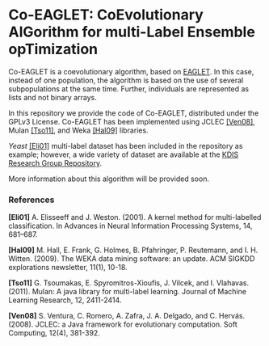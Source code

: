 # Co-EAGLET: CoEvolutionary AlGorithm for multi-Label Ensemble opTimization

Co-EAGLET is a coevolutionary algorithm, based on [EAGLET](https://github.com/kdis-lab/EAGLET).
In this case, instead of one population, the algorithm is based on the use of several subpopulations at the same time.
Further, individuals are represented as lists and not binary arrays.

In this repository we provide the code of Co-EAGLET, distributed under the GPLv3 License. Co-EAGLET has been implemented using JCLEC [[Ven08]](#Ven08), Mulan [[Tso11]](#Tso11), and Weka [[Hal09]](#Hal09) libraries.

*Yeast* [[Eli01]](#Eli01) multi-label dataset has been included in the repository as example; however, a wide variety of dataset are available at the [KDIS Research Group Repository](http://www.uco.es/kdis/mllresources/).

More information about this algorithm will be provided soon.


### References
<a name="Eli01"></a>**[Eli01]** A. Elisseeff and J. Weston. (2001). A kernel method for multi-labelled classification. In Advances in Neural Information Processing Systems, 14, 681–687.

<a name="Hal09"></a>**[Hal09]** M. Hall, E. Frank, G. Holmes, B. Pfahringer, P. Reutemann, and I. H. Witten. (2009). The WEKA data mining software: an update. ACM SIGKDD explorations newsletter, 11(1), 10-18.

<a name="Tso11"></a>**[Tso11]** G. Tsoumakas, E. Spyromitros-Xioufis, J. Vilcek, and I. Vlahavas. (2011). Mulan: A java library for multi-label learning. Journal of Machine Learning Research, 12, 2411-2414.

<a name="Ven08"></a>**[Ven08]** S. Ventura, C. Romero, A. Zafra, J. A. Delgado, and C. Hervás. (2008). JCLEC: a Java framework for evolutionary computation. Soft Computing, 12(4), 381-392.